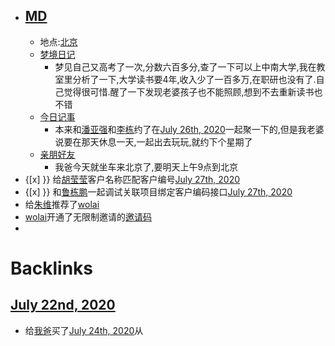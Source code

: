 - ## [MD](<MD.md>)
    - 地点:[北京](<北京.md>)
    - [梦境日记](<梦境日记.md>)
        - 梦见自己又高考了一次,分数六百多分,查了一下可以上中南大学,我在教室里分析了一下,大学读书要4年,收入少了一百多万,在职研也没有了.自己觉得很可惜.醒了一下发现老婆孩子也不能照顾,想到不去重新读书也不错
    - [今日记事](<今日记事.md>)
        - 本来和[潘亚强](<潘亚强.md>)和[李栋](<李栋.md>)约了在[July 26th, 2020](<July 26th, 2020.md>)一起聚一下的,但是我老婆说要在那天休息一天,一起出去玩玩,就约下个星期了
    - [亲朋好友](<亲朋好友.md>)
        - 我爸今天就坐车来北京了,要明天上午9点到北京
- {[x] }} 给[胡莹莹](<胡莹莹.md>)客户名称匹配客户编号[July 27th, 2020](<July 27th, 2020.md>)
- {[x] }} 和[鲁栋鹏](<鲁栋鹏.md>)一起调试关联项目绑定客户编码接口[July 27th, 2020](<July 27th, 2020.md>)
- 给[朱维](<朱维.md>)推荐了[wolai](<wolai.md>)
- [wolai](<wolai.md>)开通了无限制邀请的[邀请码](<邀请码.md>)
- 

# Backlinks
## [July 22nd, 2020](<July 22nd, 2020.md>)
- 给[我爸](<我爸.md>)买了[July 24th, 2020](<July 24th, 2020.md>)从

